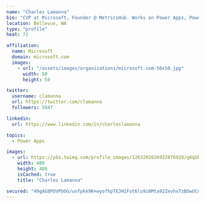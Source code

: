 ```yaml
---
name: "Charles Lamanna"
bio: "CVP at Microsoft, Founder @ MetricsHub. Works on Power Apps, Power Automate, Power Virtual Agent, Common Data Service and Dynamics 365."
location: Bellevue, WA
type: "profile"
heat: 72

affiliation:
  name: Microsoft
  domain: microsoft.com
  images:
    - url: "/assets/images/organizations/microsoft.com-50x50.jpg"
      width: 50
      height: 50

twitter:
  username: clamanna
  url: https://twitter.com/clamanna
  followers: 5047

linkedin:
  url: https://www.linkedin.com/in/charleslamanna

topics:
  - Power Apps

images:
  - url: https://pbs.twimg.com/profile_images/1263202626922876928/g6qGbHZ-_400x400.jpg
    width: 400
    height: 400
    isCached: true
    title: "Charles Lamanna"

secured: "49gAG8POVPbOG/unfpkk9K+wyofhpTEJH1Fot6lu9i0Mta92ZevhxTzBOwUCncco0cxjqC3j49hvO/FWAqjiyuwlrhkpjf0JS1xLU4wvwMJExfC4gvqBBue0iqdY3kBnOgqOXDUYTPYqyRvvrmf+rCHmsIi3TcAMfv9pT32cQaOglVq/8eCx+c5SxWI51lrZ+gxq76gxJ6BY8zSfaxS/9J2f2O91Sx9hI9vZ15i3edw7Q8G5j6uaicxIrxaocAAfp/TUoNgzX5d3mJWP7cUQr9SB5/Djao7Y9+VhOQsOpdMj+65LbGAwl4RLSglnuLkYO09DailiX15Bz6V3d7vsr2veGc3O/9UcFshKvIfMhOPhnsmuElsxtQ4J2xIRcvFy5hMHgjS2Cg5zt5WRh2qBTQ==;IMgYa7w9Zt47JGolQ9bqkw=="
---
```


